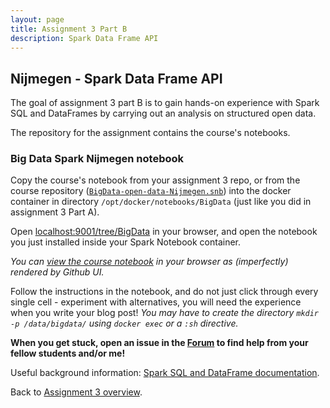 ```yaml
---
layout: page
title: Assignment 3 Part B
description: Spark Data Frame API
---
```


## Nijmegen - Spark Data Frame API

The goal of assignment 3 part B is to gain hands-on experience with Spark SQL and DataFrames
by carrying out an analysis on structured open data.

The repository for the assignment contains the course's notebooks.

### Big Data Spark Nijmegen notebook

Copy the course's notebook from your assignment 3 repo, or from the course repository
([`BigData-open-data-Nijmegen.snb`](https://raw.githubusercontent.com/rubigdata/course/gh-pages/assignments/BigData-open-data-Nijmegen.snb))
into the docker container in directory `/opt/docker/notebooks/BigData`
(just like you did in assignment 3 Part A).

Open [localhost:9001/tree/BigData](http://localhost:9001/tree/BigData) in your browser, 
and open the notebook you just installed inside your Spark Notebook container.

_You can [view the course notebook](https://github.com/rubigdata/spark-2018/blob/master/BigData-open-data-Nijmegen.snb.ipynb)
in your browser as (imperfectly) rendered by Github UI._

Follow the instructions in the notebook, and do not just click through every single cell - experiment with
alternatives, you will need the experience when you write your blog post!
_You may have to create the directory `mkdir -p /data/bigdata/` using `docker exec` or a `:sh` directive._

**When you get stuck, open an issue in the
[Forum](https://github.com/rubigdata/forum-2017)
to find help from your fellow students and/or me!**

Useful background information:
[Spark SQL and DataFrame documentation](http://spark.apache.org/docs/latest/sql-programming-guide.html).


Back to [Assignment 3 overview](A3-spark.html).
